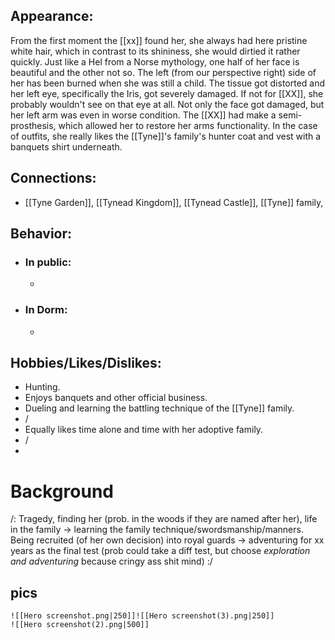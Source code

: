 ## Appearance: 
From the first moment the [[xx]] found her, she always had here pristine white hair, which in contrast to its shininess, she would dirtied it rather quickly. Just like a Hel from a Norse mythology, one half of her face is beautiful and the other not so. The left (from our perspective right) side of her has been burned when she was still a child. The tissue got distorted and her left eye, specifically the Iris, got severely damaged. If not for [[XX]], she probably wouldn't see on that eye at all. Not only the face got damaged, but her left arm was even in worse condition. The [[XX]] had make a semi-prosthesis, which allowed her to restore her arms functionality.
In the case of outfits, she really likes the [[Tyne]]'s family's hunter coat and vest with a banquets shirt underneath. 
## Connections:
- [[Tyne Garden]], [[Tynead Kingdom]], [[Tynead Castle]], [[Tyne]] family, 
## Behavior:
- ### In public:
	- 
- ### In Dorm:
	- 
## Hobbies/Likes/Dislikes:
- Hunting.
- Enjoys banquets and other official business.
- Dueling and learning the battling technique of the [[Tyne]] family.
- /
- Equally likes time alone and time with her adoptive family.
- /
- 
# Background
/: Tragedy, finding her (prob. in the woods if they are named after her), life in the family -> learning the family technique/swordsmanship/manners. Being recruited (of her own decision) into royal guards -> adventuring for xx years as the final test (prob could take a diff test, but choose *exploration and adventuring* because cringy ass shit mind) :/

## pics

	![[Hero screenshot.png|250]]![[Hero screenshot(3).png|250]] 
	![[Hero screenshot(2).png|500]]

